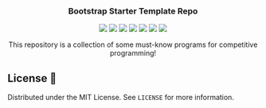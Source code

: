 <p align="center">
  <h3 align="center">Bootstrap Starter Template Repo</h3>
  <p align="center">
    <a href="https://github.com/avi-garg/Bootstrap-Starter-Template"><img src="https://img.shields.io/badge/hacktoberfest-2020-ff69b4.svg?style=flat-square" /></a>
  <a href="https://github.com/avi-garg/Bootstrap-Starter-Template/graphs/contributors"><img src="https://img.shields.io/github/contributors/avi-garg/Bootstrap-Starter-Template.svg?style=flat-square" /></a>
  <a href="http://hits.dwyl.io/Naereen/badges"><img src="http://hits.dwyl.com/avi-garg/Bootstrap-Starter-Template.svg" /></a>
    <a href="https://github.com/avi-garg/Bootstrap-Starter-Template/network/members"><img src="https://img.shields.io/github/forks/avi-garg/Bootstrap-Starter-Template.svg?style=flat-square" /></a>
    <a href="https://github.com/avi-garg/Bootstrap-Starter-Template/stargazers"><img src="https://img.shields.io/github/stars/avi-garg/Bootstrap-Starter-Template.svg?style=flat-square" /></a>
    <a href="https://github.com/avi-garg/Bootstrap-Starter-Template/issues"><img src="https://img.shields.io/github/issues/avi-garg/Bootstrap-Starter-Template.svg?style=flat-square" /></a>
    <a href="https://github.com/avi-garg/Bootstrap-Starter-Template/blob/master/LICENSE.txt"><img src="https://img.shields.io/github/license/avi-garg/Bootstrap-Starter-Template.svg?style=flat-square" /></a>
  </p>
  <p align="center">
    This repository is a collection of some must-know programs for competitive programming!
    

<!-- LICENSE -->
## License 📜
Distributed under the MIT License. See `LICENSE` for more information.
